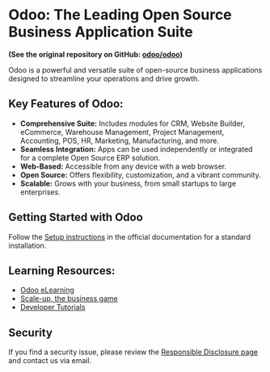 # Odoo: The Leading Open Source Business Application Suite

**(See the original repository on GitHub: [odoo/odoo](https://github.com/odoo/odoo))**

Odoo is a powerful and versatile suite of open-source business applications designed to streamline your operations and drive growth.

## Key Features of Odoo:

*   **Comprehensive Suite:** Includes modules for CRM, Website Builder, eCommerce, Warehouse Management, Project Management, Accounting, POS, HR, Marketing, Manufacturing, and more.
*   **Seamless Integration:** Apps can be used independently or integrated for a complete Open Source ERP solution.
*   **Web-Based:** Accessible from any device with a web browser.
*   **Open Source:** Offers flexibility, customization, and a vibrant community.
*   **Scalable:** Grows with your business, from small startups to large enterprises.

## Getting Started with Odoo

Follow the [Setup instructions](https://www.odoo.com/documentation/master/administration/install/install.html) in the official documentation for a standard installation.

## Learning Resources:

*   [Odoo eLearning](https://www.odoo.com/slides)
*   [Scale-up, the business game](https://www.odoo.com/page/scale-up-business-game)
*   [Developer Tutorials](https://www.odoo.com/documentation/master/developer/howtos.html)

## Security

If you find a security issue, please review the [Responsible Disclosure page](https://www.odoo.com/security-report) and contact us via email.